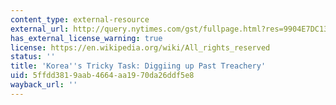 ```yaml
---
content_type: external-resource
external_url: http://query.nytimes.com/gst/fullpage.html?res=9904E7DC1339F936A35752C0A9639C8B63&pagewanted=all
has_external_license_warning: true
license: https://en.wikipedia.org/wiki/All_rights_reserved
status: ''
title: 'Korea''s Tricky Task: Diggiing up Past Treachery'
uid: 5ffdd381-9aab-4664-aa19-70da26ddf5e8
wayback_url: ''
---
```

